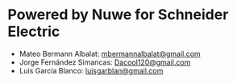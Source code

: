 # Powered by Nuwe for Schneider Electric
* Mateo Bermann Albalat: mbermannalbalat@gmail.com
* Jorge Fernández Simancas: Dacool120@gmail.com
* Luis García Blanco: luisgarblan@gmail.com
